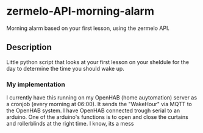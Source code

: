 # zermelo-API-morning-alarm
Morning alarm based on your first lesson, using the zermelo API.

## Description
Little python script that looks at your first lesson on your sheldule for the day to determine the time you should wake up.

### My implementation
I currently have this running on my OpenHAB (home auytomation) server as a cronjob (every morning at 06:00). It sends the "WakeHour" via MQTT to the OpenHAB system. I have OpenHAB connected trough serial to an arduino. One of the arduino's functions is to open and close the curtains and rollerblinds at the right time. I know, its a mess

